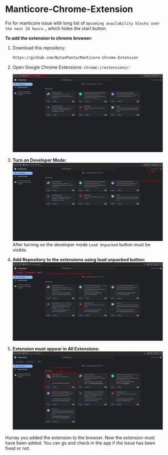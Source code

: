 # Manticore-Chrome-Extension

Fix for manticore issue with long list of `Upcoming availability blocks over the next 24 hours.`, which hides the start button.

**To add the extension to chrome browser:**

1. Download this repository:
   ```bash
   https://github.com/NutanPanta/Manticore-Chrome-Extension
   ```
2. Open Google Chrome Extensions: `chrome://extensions/`:

   ![Chrome Extensions Page](./images/chrome_extensions.png)

3. **Turn on Developer Mode:**
   ![Chrome Extensions Developer Mode On](./images/developers_mode.png)
   After turning on the developer mode `Load Unpacked` button must be visible.
4. **Add Repository to the extensions using load unpacked button:**
   ![Add repository to the chrome extensions](./images/load_unpacked.png)
5. **Extension must appear in All Extensions:**
   ![Extension Added](./images/done.png)

Hurray you added the extension to the browser. Now the extension must have been added. You can go and check in the app if the issue has been fixed or not.
